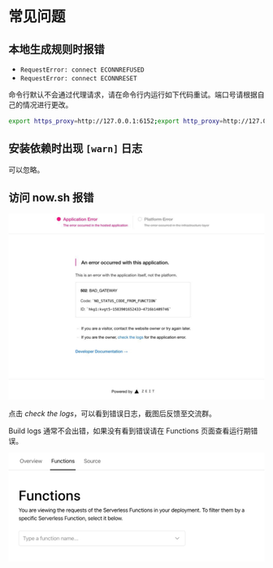 # 常见问题

## 本地生成规则时报错

- `RequestError: connect ECONNREFUSED`
- `RequestError: connect ECONNRESET`

命令行默认不会通过代理请求，请在命令行内运行如下代码重试。端口号请根据自己的情况进行更改。

```bash
export https_proxy=http://127.0.0.1:6152;export http_proxy=http://127.0.0.1:6152;export all_proxy=socks5://127.0.0.1:6153
```

## 安装依赖时出现 `[warn]` 日志

可以忽略。

## 访问 now.sh 报错

![](./images/now-error.jpeg)

点击 _check the logs_，可以看到错误日志，截图后反馈至交流群。

Build logs 通常不会出错，如果没有看到错误请在 Functions 页面查看运行期错误。

![](./images/now-logs.png)
